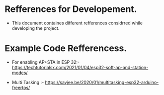 # Refferences for Developement.
 - This document containes different refferences considrred while developing the project.
 
 # Example Code Refferencess.
 - For enabling AP+STA in ESP 32:-  https://techtutorialsx.com/2021/01/04/esp32-soft-ap-and-station-modes/

- Multi Tasking :- https://savjee.be/2020/01/multitasking-esp32-arduino-freertos/
